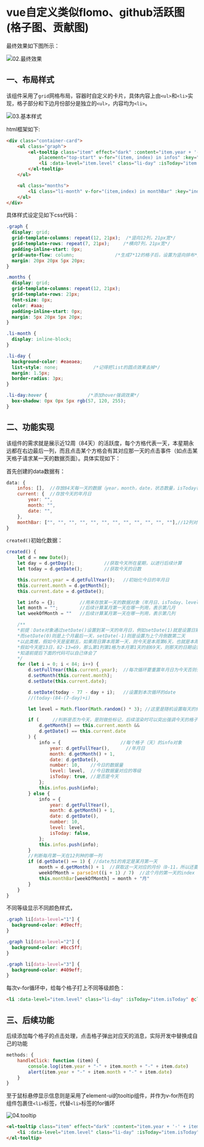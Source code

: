 # vue自定义类似flomo、github活跃图(格子图、贡献图)



最终效果如下图所示：

![02.最终效果](D:\Users\nicky\Desktop\博客\002_vue自定义类似flomo、github活跃图(格子图、贡献图)\pic\02.最终效果.gif)

## 一、布局样式

该组件采用了`grid`网格布局，容器时自定义的卡片，具体内容上由`<ul>`和`<li>`实现，格子部分和下边月份部分是独立的`<ul>`，内容均为`<li>`。

![03.基本样式](D:\Users\nicky\Desktop\博客\002_vue自定义类似flomo、github活跃图(格子图、贡献图)\pic\03.基本样式.png)

html框架如下:

```html
<div class="container-card">
    <ul class="graph">
        <el-tooltip class="item" effect="dark" :content="item.year + '-' + item.month + '-' + item.date"
            placement="top-start" v-for="(item, index) in infos" :key="index" :open-delay="500">
            <li :data-level="item.level" class="li-day" :isToday="item.isToday" @click="handleClick(item)"></li>
        </el-tooltip>
    </ul>

    <ul class="months">
        <li class="li-month" v-for="(item,index) in monthBar" :key="index">{{item}}</li>
    </ul>
</div>
```



具体样式设定见如下css代码：

```css
.graph {
  display: grid;
  grid-template-columns: repeat(12, 21px);  /*竖向12列，21px宽*/
  grid-template-rows: repeat(7, 21px);     /*横向7列，21px宽*/
  padding-inline-start: 0px;
  grid-auto-flow: column;               /*生成7*12的格子后，设置为竖向排布*/
  margin: 20px 20px 5px 20px;
}

.months {
  display: grid;
  grid-template-columns: repeat(12, 21px);
  grid-template-rows: 21px;
  font-size: 8px;
  color: #aaa;
  padding-inline-start: 0px;
  margin: 5px 20px 5px 20px;
}

.li-month {
  display: inline-block;
}

.li-day {
  background-color: #eaeaea;
  list-style: none;             /*记得把list的圆点效果去掉*/
  margin: 1.5px;
  border-radius: 3px;
}

.li-day:hover {               /*添加hover强调效果*/
  box-shadow: 0px 0px 5px rgb(57, 120, 255);
}
```

## 二、功能实现

该组件的需求就是展示近12周（84天）的活跃度，每个方格代表一天，本星期永远都在右边最后一列，而且点击某个方格会有其对应那一天的点击事件（如点击某天格子请求某一天的数据页面）。具体实现如下：

首先创建的data数据有：

```javascript
data: {
    infos: [],  //存放84天每一天的数据（year，month，date，状态数量，isToday标记）
    current: {  //存放今天的年月日
        year: "",  
        month: "",
        date: "",
    },
    monthBar: ["", "", "", "", "", "", "", "", "", "", "", ""],//12列对应的月份，比如第三列开始是五月份，则令monthBar[2]="5月"，算法实现见下面method
}
```

`created()`初始化数据：

```javascript
created() {
    let d = new Date();
    let day = d.getDay();           //获取今天所在星期，以进行后续计算
    let today = d.getDate();        //获取今天的日数

    this.current.year = d.getFullYear();   //初始化今日的年月日
    this.current.month = d.getMonth();
    this.current.date = d.getDate();

    let info = {};         //用来存放某一天的数据对象（年月日、isToday、level）      
    let month = "";        //后续计算某月第一天在哪一列用，表示第几月
    let weekOfMonth = ""   //后续计算某月第一天在哪一列用，表示第几列

    /**
    *前提：Date对象通过setDate()设置到某一天的年月日，例如setDate(1)就是设置日期月本月1号
    *而setDate(0)则是上个月最后一天，setDate(-1)则是设置为上个月倒数第二天
    *以此类推，假如今天是星期五，如果周日算本周第一天，则今天是本周第6天，也就是本周在今日前面还有5天，本周在第12列，则今天前的日期有11*7+5=82天，所以第1列第1格为82天前。
    *假如今天是13日，82-13=69，那么第1列第1格为本月第1天的前69天，则那天的日期设置为setDate(-69+1)（+1是为了算上0），最后就能获得那一天的年月日对象，再获得年月日数值。
    *知道前提后下面的代码可以自己体会了
    */
    for (let i = 0; i < 84; i++) {
        d.setFullYear(this.current.year);  //每次循环要重置年月日为今天否则会以上次循环结尾的年月日计算而计算错误
        d.setMonth(this.current.month);
        d.setDate(this.current.date);

        d.setDate(today - 77 - day + i);   //设置到本次循环的date   
        //(today-(84-(7-day)+i)

        let level = Math.floor(Math.random() * 3); //这里是随机设置每天的频率等级，后续开发要替换为自己计算的真实等级（不同等级对应不同颜色方格）

        if (     //判断是否为今天，是则做些标记，后续渲染时可以突出强调今天的格子
            d.getMonth() == this.current.month &&
            d.getDate() == this.current.date
        ) {
            info = {                      //每个格子（天）的info对象
                year: d.getFullYear(),      //年月日
                month: d.getMonth() + 1,
                date: d.getDate(),
                number: 10,    //今日的数据量
                level: level,  //今日数据量对应的等级
                isToday: true, //是否是今天
            };
            this.infos.push(info);
        } else {
            info = {
                year: d.getFullYear(),
                month: d.getMonth() + 1,
                date: d.getDate(),
                number: 10,
                level: level,
                isToday: false,
            };
            this.infos.push(info);
        }
        //判断每月第一天在12列种的哪一列
        if (d.getDate() == 1) { //date为1的肯定是某月第一天
            month = d.getMonth() + 1  //获取这一天对应的月份（0-11，所以还要+1）
            weekOfMonth = parseInt((i + 1) / 7)  //这个月的第一天的index（84天的第几天）除以7获得所在列的index（12列的第几列），作为下面monthBar的index，并把原来空的内容用替换为xx月
            this.monthBar[weekOfMonth] = month + "月"
        }
    }
}
```

不同等级显示不同颜色样式，

```css
.graph li[data-level="1"] {
  background-color: #d9ecff;
}

.graph li[data-level="2"] {
  background-color: #8cc5ff;
}

.graph li[data-level="3"] {
  background-color: #409eff;
}
```

每次v-for循环中，给每个格子打上不同等级颜色：

```html
<li :data-level="item.level" class="li-day" :isToday="item.isToday" @click="handleClick(item)"></li>
```



## 三、后续功能

后续添加每个格子的点击处理，点击格子弹出对应天的消息，实际开发中替换成自己的功能

```javascript
methods: {
    handleClick: function (item) {
        console.log(item.year + "-" + item.month + "-" + item.date)
        alert(item.year + "-" + item.month + "-" + item.date)
    }
}
```

至于鼠标悬停显示信息则是采用了element-ui的tooltip组件，并作为v-for所在的组件包裹住`<li>`标签，代替`<li>`标签的for循环

![04.tooltip](D:\Users\nicky\Desktop\博客\002_vue自定义类似flomo、github活跃图(格子图、贡献图)\pic\04.tooltip.png)

```html
<el-tooltip class="item" effect="dark" :content="item.year + '-' + item.month + '-' + item.date" placement="top-start" v-for="(item, index) in infos" :key="index" :open-delay="500">
    <li :data-level="item.level" class="li-day" :isToday="item.isToday" @click="handleClick(item)"></li>
</el-tooltip>
```

